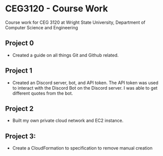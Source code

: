 # CEG3120 - Course Work
Course work for CEG 3120 at Wright State University, Department of Computer Science and Engineering

## Project 0
- Created a guide on all things Git and Github related.

## Project 1
- Created an Discord server, bot, and API token. The API token was used to interact with the Discord Bot on the Discord server. I was able to get different quotes from the bot. 

## Project 2
- Built my own private cloud network and EC2 instance.

## Project 3: 
- Create a CloudFormation to specification to remove manual creation
